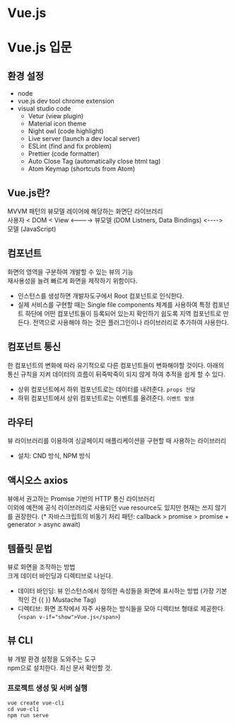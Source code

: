# Vue.js


# Vue.js 입문
## 환경 설정
- node
- vue.js dev tool chrome extension
- visual studio code
    - Vetur (view plugin)
    - Material icon theme
    - Night owl (code highlight)
    - Live server (launch a dev local server)
    - ESLint (find and fix problem)
    - Prettier (code formatter)
    - Auto Close Tag (automatically close html tag)
    - Atom Keymap (shortcuts from Atom)


## Vue.js란?
MVVM 패턴의 뷰모델 레이어에 해당하는 화면단 라이브러리  
사용자 < DOM < View  <----> 뷰모델 (DOM Listners, Data Bindings) <----> 모델 (JavaScript)


## 컴포넌트
화면의 영역을 구분하여 개발할 수 있는 뷰의 기능  
재사용성을 늘려 빠르게 화면을 제작하기 위함이다.   
- 인스턴스를 생성하면 개발자도구에서 Root 컴포넌트로 인식한다.
- 실제 서비스를 구현할 때는 Single file components 체계를 사용하여 특정 컴포넌트 하단에 어떤 컴포넌트들이 등록되어 있는지 확인하기 쉽도록 지역 컴포넌트로 만든다. 전역으로 사용해야 하는 것은 플러그인이나 라이브러리로 추가하여 사용한다.


## 컴포넌트 통신
한 컴포넌트의 변화에 따라 유기적으로 다른 컴포넌트들이 변화해야할 것이다. 
아래의 통신 규칙을 지켜 데이터의 흐름이 뒤죽박죽이 되지 않게 하여 추적을 쉽게 할 수 있다.
- 상위 컴포넌트에서 하위 컴포넌트로는 데이터를 내려준다. `props 전달`
- 하위 컴포넌트에서 상위 컴포넌트로는 이벤트를 올려준다. `이벤트 발생`


## 라우터
뷰 라이브러리를 이용하여 싱글페이지 애플리케이션을 구현할 때 사용하는 라이브러리  
- 설치: CND 방식, NPM 방식


## 액시오스 axios
뷰에서 권고하는 Promise 기반의 HTTP 통신 라이브러리  
이외에 예전에 공식 라이브러리로 사용되던 vue resource도 있지만 현재는 쓰지 않기를 권장한다.
(* 자바스크립트의 비동기 처리 패턴: callback > promise > promise + generator > async await)


## 템플릿 문법
뷰로 화면을 조작하는 방법  
크게 데이터 바인딩과 디렉티브로 나뉜다.
- 데이터 바인딩: 뷰 인스턴스에서 정의한 속성들을 화면에 표시하는 방법 (가장 기본적인 건 {{ }} Mustache Tag)
- 디렉티브: 화면 조작에서 자주 사용하는 방식들을 모아 디렉티브 형태로 제공한다. (`<span v-if="show">Vue.js</span>`)


## 뷰 CLI
뷰 개발 환경 설정을 도와주는 도구  
npm으로 설치한다. 최신 문서 확인할 것.  

### 프로젝트 생성 및 서버 실행
```
vue create vue-cli
cd vue-cli
npm run serve
```